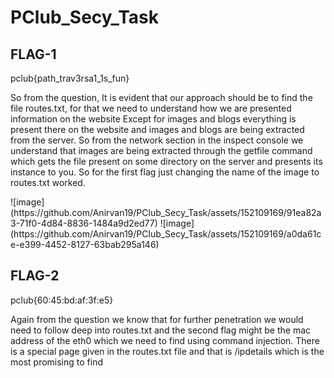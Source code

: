 # PClub_Secy_Task
## FLAG-1
<p>pclub{path_trav3rsa1_1s_fun}</p>
<p>So from the question, It is evident that our approach should be to find the file routes.txt, for that we need to understand how we are presented information on the website
Except for images and blogs everything is present there on the website and images and blogs are being extracted from the server. So from the network section in the inspect console we understand that images are being extracted through the getfile command which gets the file present on some directory on the server and presents its instance to you. So for the first flag just changing the name of the image to routes.txt worked.</p>
![image](https://github.com/Anirvan19/PClub_Secy_Task/assets/152109169/91ea82a3-71f0-4d84-8836-1484a9d2ed77)
![image](https://github.com/Anirvan19/PClub_Secy_Task/assets/152109169/a0da61ce-e399-4452-8127-63bab295a146)

## FLAG-2
<p>pclub{60:45:bd:af:3f:e5}</p>
<p>Again from the question we know that for further penetration we would need to follow deep into routes.txt and the second flag might be the mac address of the eth0 which we need to find using command injection. There is a special page given in the routes.txt file and that is /ipdetails which is the most promising to find </p>
